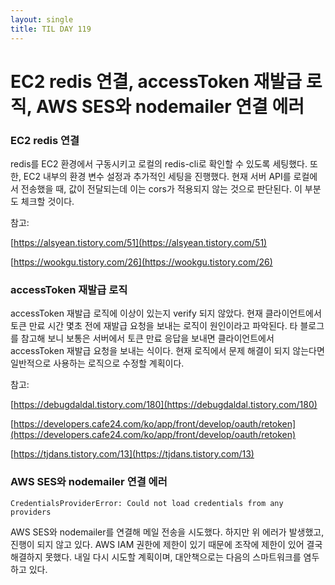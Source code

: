 ```yaml
---
layout: single
title: TIL DAY 119
---
```




# EC2 redis 연결, accessToken 재발급 로직, AWS SES와 nodemailer 연결 에러

### EC2 redis 연결

redis를 EC2 환경에서 구동시키고 로컬의 redis-cli로 확인할 수 있도록 세팅했다. 또한, EC2 내부의 환경 변수 설정과 추가적인 세팅을 진행했다. 현재 서버 API를 로컬에서 전송했을 때, 값이 전달되는데 이는 cors가 적용되지 않는 것으로 판단된다. 이 부분도 체크할 것이다.

참고: 

[https://alsyean.tistory.com/51](https://alsyean.tistory.com/51)

[https://wookgu.tistory.com/26](https://wookgu.tistory.com/26)

### accessToken 재발급 로직

accessToken 재발급 로직에 이상이 있는지 verify 되지 않았다. 현재 클라이언트에서 토큰 만료 시간 몇초 전에 재발급 요청을 보내는 로직이 원인이라고 파악된다. 타 블로그를 참고해 보니 보통은 서버에서 토큰 만료 응답을 보내면 클라이언트에서 accessToken 재발급 요청을 보내는 식이다. 현재 로직에서 문제 해결이 되지 않는다면 일반적으로 사용하는 로직으로 수정할 계획이다. 

참고: 

[https://debugdaldal.tistory.com/180](https://debugdaldal.tistory.com/180)

[https://developers.cafe24.com/ko/app/front/develop/oauth/retoken](https://developers.cafe24.com/ko/app/front/develop/oauth/retoken)

[https://tjdans.tistory.com/13](https://tjdans.tistory.com/13)

### AWS SES와 nodemailer 연결 에러

`CredentialsProviderError: Could not load credentials from any providers`

AWS SES와 nodemailer를 연결해 메일 전송을 시도했다. 하지만 위 에러가 발생했고, 진행이 되지 않고 있다. AWS IAM 권한에 제한이 있기 때문에 조작에 제한이 있어 결국 해결하지 못했다. 내일 다시 시도할 계획이며, 대안책으로는 다음의 스마트워크를 염두하고 있다.